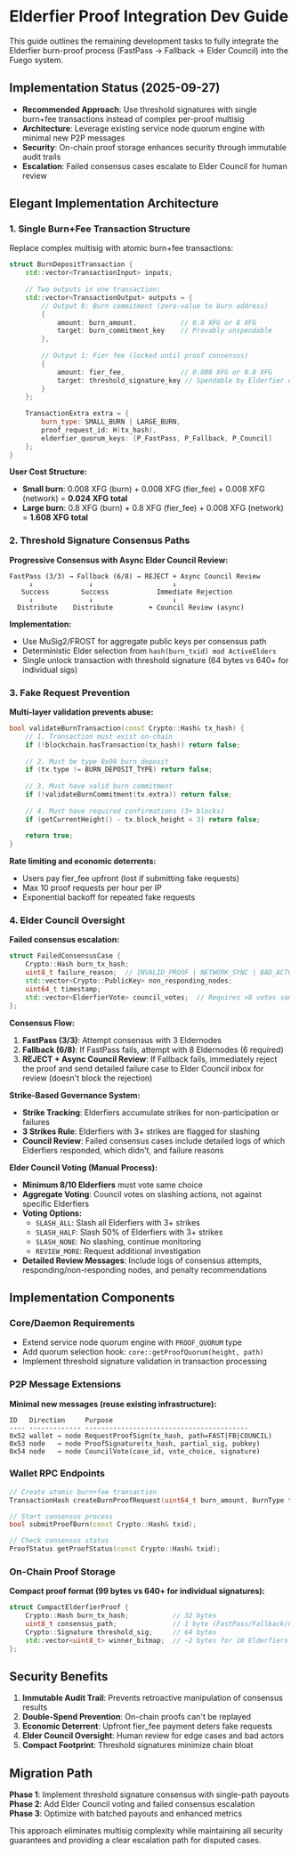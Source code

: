 # Elderfier Proof Integration Dev Guide

This guide outlines the remaining development tasks to fully integrate the Elderfier burn-proof process (FastPass → Fallback → Elder Council) into the Fuego system.

## Implementation Status (2025-09-27)
- **Recommended Approach**: Use threshold signatures with single burn+fee transactions instead of complex per-proof multisig
- **Architecture**: Leverage existing service node quorum engine with minimal new P2P messages
- **Security**: On-chain proof storage enhances security through immutable audit trails
- **Escalation**: Failed consensus cases escalate to Elder Council for human review

## Elegant Implementation Architecture

### 1. Single Burn+Fee Transaction Structure
Replace complex multisig with atomic burn+fee transactions:

```cpp
struct BurnDepositTransaction {
    std::vector<TransactionInput> inputs;
    
    // Two outputs in one transaction:
    std::vector<TransactionOutput> outputs = {
        // Output 0: Burn commitment (zero-value to burn address)
        {
            amount: burn_amount,           // 0.8 XFG or 8 XFG  
            target: burn_commitment_key    // Provably unspendable
        },
        
        // Output 1: Fier fee (locked until proof consensus)
        {
            amount: fier_fee,              // 0.008 XFG or 0.8 XFG
            target: threshold_signature_key // Spendable by Elderfier consensus
        }
    };
    
    TransactionExtra extra = {
        burn_type: SMALL_BURN | LARGE_BURN,
        proof_request_id: H(tx_hash),
        elderfier_quorum_keys: [P_FastPass, P_Fallback, P_Council]
    };
}
```

**User Cost Structure:**
- **Small burn**: 0.008 XFG (burn) + 0.008 XFG (fier_fee) + 0.008 XFG (network) = **0.024 XFG total**
- **Large burn**: 0.8 XFG (burn) + 0.8 XFG (fier_fee) + 0.008 XFG (network) = **1.608 XFG total**

### 2. Threshold Signature Consensus Paths

**Progressive Consensus with Async Elder Council Review:**
```
FastPass (3/3) → Fallback (6/8) → REJECT + Async Council Review
     ↓              ↓                    ↓
   Success        Success            Immediate Rejection
     ↓              ↓                    ↓
  Distribute    Distribute         + Council Review (async)
```

**Implementation:**
- Use MuSig2/FROST for aggregate public keys per consensus path
- Deterministic Elder selection from `hash(burn_txid) mod ActiveElders`
- Single unlock transaction with threshold signature (64 bytes vs 640+ for individual sigs)

### 3. Fake Request Prevention

**Multi-layer validation prevents abuse:**

```cpp
bool validateBurnTransaction(const Crypto::Hash& tx_hash) {
    // 1. Transaction must exist on-chain
    if (!blockchain.hasTransaction(tx_hash)) return false;
    
    // 2. Must be type 0x08 burn_deposit
    if (tx.type != BURN_DEPOSIT_TYPE) return false;
    
    // 3. Must have valid burn commitment
    if (!validateBurnCommitment(tx.extra)) return false;
    
    // 4. Must have required confirmations (3+ blocks)
    if (getCurrentHeight() - tx.block_height < 3) return false;
    
    return true;
}
```

**Rate limiting and economic deterrents:**
- Users pay fier_fee upfront (lost if submitting fake requests)
- Max 10 proof requests per hour per IP
- Exponential backoff for repeated fake requests

### 4. Elder Council Oversight

**Failed consensus escalation:**
```cpp
struct FailedConsensusCase {
    Crypto::Hash burn_tx_hash;
    uint8_t failure_reason;  // INVALID_PROOF | NETWORK_SYNC | BAD_ACTOR
    std::vector<Crypto::PublicKey> non_responding_nodes;
    uint64_t timestamp;
    std::vector<ElderfierVote> council_votes;  // Requires >8 votes same choice
};
```

**Consensus Flow:**
1. **FastPass (3/3)**: Attempt consensus with 3 Eldernodes
2. **Fallback (6/8)**: If FastPass fails, attempt with 8 Eldernodes (6 required)
3. **REJECT + Async Council Review**: If Fallback fails, immediately reject the proof and send detailed failure case to Elder Council inbox for review (doesn't block the rejection)

**Strike-Based Governance System:**
- **Strike Tracking**: Elderfiers accumulate strikes for non-participation or failures
- **3 Strikes Rule**: Elderfiers with 3+ strikes are flagged for slashing
- **Council Review**: Failed consensus cases include detailed logs of which Elderfiers responded, which didn't, and failure reasons

**Elder Council Voting (Manual Process):**
- **Minimum 8/10 Elderfiers** must vote same choice
- **Aggregate Voting**: Council votes on slashing actions, not against specific Elderfiers
- **Voting Options:**
  - `SLASH_ALL`: Slash all Elderfiers with 3+ strikes
  - `SLASH_HALF`: Slash 50% of Elderfiers with 3+ strikes
  - `SLASH_NONE`: No slashing, continue monitoring
  - `REVIEW_MORE`: Request additional investigation
- **Detailed Review Messages**: Include logs of consensus attempts, responding/non-responding nodes, and penalty recommendations

## Implementation Components

### Core/Daemon Requirements
- Extend service node quorum engine with `PROOF_QUORUM` type
- Add quorum selection hook: `core::getProofQuorum(height, path)`
- Implement threshold signature validation in transaction processing

### P2P Message Extensions
**Minimal new messages (reuse existing infrastructure):**
```
ID   Direction     Purpose
---- ------------- -----------------------------------------
0x52 wallet → node RequestProofSign(tx_hash, path=FAST|FB|COUNCIL)
0x53 node   → node ProofSignature(tx_hash, partial_sig, pubkey)
0x54 node   → node CouncilVote(case_id, vote_choice, signature)
```

### Wallet RPC Endpoints
```cpp
// Create atomic burn+fee transaction
TransactionHash createBurnProofRequest(uint64_t burn_amount, BurnType type);

// Start consensus process
bool submitProofBurn(const Crypto::Hash& txid);

// Check consensus status
ProofStatus getProofStatus(const Crypto::Hash& txid);
```

### On-Chain Proof Storage
**Compact proof format (99 bytes vs 640+ for individual signatures):**
```cpp
struct CompactElderfierProof {
    Crypto::Hash burn_tx_hash;           // 32 bytes
    uint8_t consensus_path;              // 1 byte (FastPass/Fallback/Council)
    Crypto::Signature threshold_sig;     // 64 bytes  
    std::vector<uint8_t> winner_bitmap;  // ~2 bytes for 10 Elderfiers
};
```

## Security Benefits

1. **Immutable Audit Trail**: Prevents retroactive manipulation of consensus results
2. **Double-Spend Prevention**: On-chain proofs can't be replayed
3. **Economic Deterrent**: Upfront fier_fee payment deters fake requests
4. **Elder Council Oversight**: Human review for edge cases and bad actors
5. **Compact Footprint**: Threshold signatures minimize chain bloat

## Migration Path

**Phase 1**: Implement threshold signature consensus with single-path payouts
**Phase 2**: Add Elder Council voting and failed consensus escalation  
**Phase 3**: Optimize with batched payouts and enhanced metrics

This approach eliminates multisig complexity while maintaining all security guarantees and providing a clear escalation path for disputed cases.
